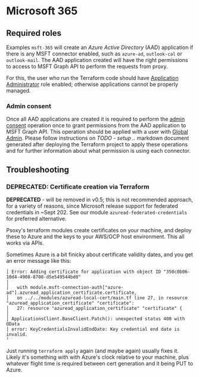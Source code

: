 # Microsoft 365 

## Required roles
Examples `msft-365` will create an *Azure Active Directory* (AAD) application if there is any MSFT connector enabled, such 
as `azure-ad`, `outlook-cal` or `outlook-mail`. The AAD application created will have the right permissions to access to
MSFT Graph API to perform the requests from proxy.

For this, the user who run the Terraform code should have [Application Administrator](https://learn.microsoft.com/en-us/azure/active-directory/roles/permissions-reference#application-administrator)
role enabled; otherwise applications cannot be properly managed.

### Admin consent
Once all AAD applications are created it is required to perform the [admin consent](https://learn.microsoft.com/en-us/azure/active-directory/manage-apps/grant-admin-consent?pivots=ms-graph#prerequisites) operation once to grant permissions 
from the AAD application to MSFT Graph API. This operation should be applied with a user with [Global Admin](https://learn.microsoft.com/en-us/azure/active-directory/roles/permissions-reference#global-administrator). 
Please follow instructions on *TODO - setup ..* markdown document generated after 
deploying the Terraform project to apply these operations and for further information about
what permission is using each connector.

## Troubleshooting

### DEPRECATED: Certificate creation via Terraform

**DEPRECATED** - will be removed in v0.5; this is not recommended approach, for a variety of
reasons, since Microsoft release support for federated credentials in ~Sept 202. See our module
`azuread-federated-credentials` for preferred alternative.

Psoxy's terraform modules create certificates on your machine, and deploy these to Azure and the
keys to your AWS/GCP host environment. This all works via APIs.

Sometimes Azure is a bit finicky about certificate validity dates, and you get an error message
like this:

```
│ Error: Adding certificate for application with object ID "350c0b06-10d4-4908-8708-d5e549544bd0"
│
│   with module.msft-connection-auth["azure-ad"].azuread_application_certificate.certificate,
│   on ../../modules/azuread-local-cert/main.tf line 27, in resource "azuread_application_certificate" "certificate":
│   27: resource "azuread_application_certificate" "certificate" {
│
│ ApplicationsClient.BaseClient.Patch(): unexpected status 400 with OData
│ error: KeyCredentialsInvalidEndDate: Key credential end date is invalid.
╵
```

Just running `terraform apply` again (and maybe again) usually fixes it. Likely it's something with
with Azure's clock relative to your machine, plus whatever flight time is required between cert
generation and it being PUT to Azure.